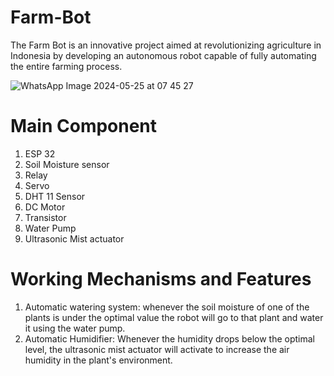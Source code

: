 # Farm-Bot

The Farm Bot is an innovative project aimed at revolutionizing agriculture in Indonesia by developing an autonomous robot capable of fully automating the entire farming process.

![WhatsApp Image 2024-05-25 at 07 45 27](https://github.com/WillsanAJantho/Farm-Bot/assets/170993086/31c5ba4b-abee-42a3-9a57-aee201feafca)


# Main Component 
1. ESP 32
2. Soil Moisture sensor
3. Relay
4. Servo
5. DHT 11 Sensor
6. DC Motor
7. Transistor
8. Water Pump
9. Ultrasonic Mist actuator

# Working Mechanisms and Features
1. Automatic watering system: whenever the soil moisture of one of the plants is under the optimal value the robot will go to that plant and water it using the water pump.
2. Automatic Humidifier: Whenever the humidity drops below the optimal level, the ultrasonic mist actuator will activate to increase the air humidity in the plant's environment.
